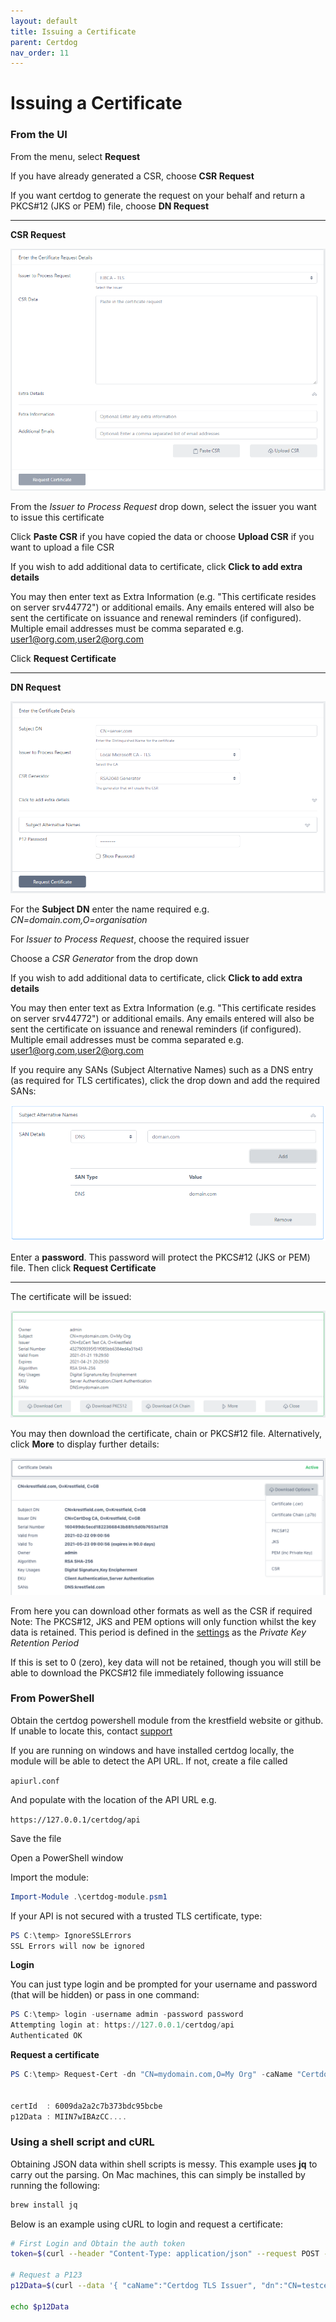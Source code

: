 ```yaml
---
layout: default
title: Issuing a Certificate
parent: Certdog
nav_order: 11
---
```


# Issuing a Certificate



### From the UI

From the menu, select **Request**  

If you have already generated a CSR, choose **CSR Request**  

If you want certdog to generate the request on your behalf and return a PKCS#12 (JKS or PEM) file, choose **DN Request**  



---

**CSR Request**  

<img src=".\images\csr_request.png" alt="image-20210222160916572" style="zoom:67%;" />

From the *Issuer to Process Request* drop down, select the issuer you want to issue this certificate  

Click **Paste CSR** if you have copied the data or choose **Upload CSR** if you want to upload a file CSR  

If you wish to add additional data to certificate, click **Click to add extra details**  

You may then enter text as Extra Information (e.g. "This certificate resides on server srv44772") or additional emails. Any emails entered will also be sent the certificate on issuance and renewal reminders (if configured). Multiple email addresses must be comma separated e.g. user1@org.com,user2@org.com 

Click **Request Certificate**





---

**DN Request**

<img src=".\images\dn_request.png" alt="image-20210121192611044" style="zoom:67%;" />

For the **Subject DN** enter the name required e.g. *CN=domain.com,O=organisation*  

For *Issuer to Process Request*, choose the required issuer  

Choose a *CSR Generator* from the drop down  

If you wish to add additional data to certificate, click **Click to add extra details**  

You may then enter text as Extra Information (e.g. "This certificate resides on server srv44772") or additional emails. Any emails entered will also be sent the certificate on issuance and renewal reminders (if configured). Multiple email addresses must be comma separated e.g. user1@org.com,user2@org.com  

If you require any SANs (Subject Alternative Names) such as a DNS entry (as required for TLS certificates), click the drop down and add the required SANs:

<img src=".\images\sans.png" alt="image-20210121192822632" style="zoom:67%;" />

Enter a **password**. This password will protect the PKCS#12 (JKS or PEM) file. Then click **Request Certificate**

---

The certificate will be issued:

<img src=".\images\cert_issued.png" alt="image-20210121193025891" style="zoom:67%;" />

You may then download the certificate, chain or PKCS#12 file. Alternatively, click **More** to display further details:

<img src=".\images\download_options_ss.png" style="zoom:67%;" />

From here you can download other formats as well as the CSR if required  
Note: The PKCS#12, JKS and PEM options will only function whilst the key data is retained. This period is defined in the [settings](settings.html) as the *Private Key Retention Period*  

If this is set to 0 (zero), key data will not be retained, though you will still be able to download the PKCS#12 file immediately following issuance



### From PowerShell

Obtain the certdog powershell module from the krestfield website or github. If unable to locate this, contact [support](mailto:support@krestfield.com)  

If you are running on windows and have installed certdog locally, the module will be able to detect the API URL. If not, create a file called  

``apiurl.conf``

And populate with the location of the API URL e.g.  

``https://127.0.0.1/certdog/api``

Save the file  

  

Open a PowerShell window  

Import the module:

```powershell
Import-Module .\certdog-module.psm1
```

If your API is not secured with a trusted TLS certificate, type:

```powershell
PS C:\temp> IgnoreSSLErrors
SSL Errors will now be ignored
```

**Login**

You can just type login and be prompted for your username and password (that will be hidden) or pass in one command:

```powershell
PS C:\temp> login -username admin -password password
Attempting login at: https://127.0.0.1/certdog/api
Authenticated OK
```

**Request a certificate** 

```powershell
PS C:\temp> Request-Cert -dn "CN=mydomain.com,O=My Org" -caName "Certdog TLS Issuer" -csrGeneratorName "RSA 2048 CSR Generator" -subjectAltNames @('DNS:www.mydomain.com','DNS:www.mydomain2.com') -p12Password password | Format-List


certId  : 6009da2a2c7b373bdc95bcbe
p12Data : MIIN7wIBAzCC....
```



### Using a shell script and cURL

Obtaining JSON data within shell scripts is messy. This example uses **jq** to carry out the parsing. On Mac machines, this can simply be installed by running the following:

```bash
brew install jq
```

Below is an example using cURL to login and request a certificate:

```bash
# First Login and Obtain the auth token
token=$(curl --header "Content-Type: application/json" --request POST --data '{"username":"admin","password":"password"}' --insecure https://127.0.0.1/certdog/api/login | jq -r '.token')

# Request a P123
p12Data=$(curl --data '{ "caName":"Certdog TLS Issuer", "dn":"CN=testcert.com", "csrGeneratorName":"RSA 2048 CSR Generator", "p12Password":"password" }' --header "Content-Type: application/json" --header "Authorization: Bearer $token" --request POST --insecure https://127.0.0.1/certdog/api/certs/request | jq -r '.p12Data')

echo $p12Data
```











